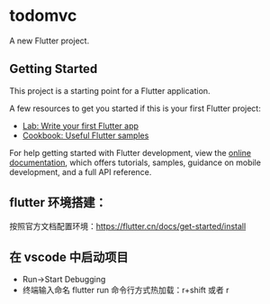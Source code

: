 # todomvc

A new Flutter project.

## Getting Started

This project is a starting point for a Flutter application.

A few resources to get you started if this is your first Flutter project:

- [Lab: Write your first Flutter app](https://docs.flutter.dev/get-started/codelab)
- [Cookbook: Useful Flutter samples](https://docs.flutter.dev/cookbook)

For help getting started with Flutter development, view the
[online documentation](https://docs.flutter.dev/), which offers tutorials,
samples, guidance on mobile development, and a full API reference.

## flutter 环境搭建：

按照官方文档配置环境：https://flutter.cn/docs/get-started/install

## 在 vscode 中启动项目

- Run->Start Debugging
- 终端输入命名 flutter run
  命令行方式热加载：r+shift 或者 r
